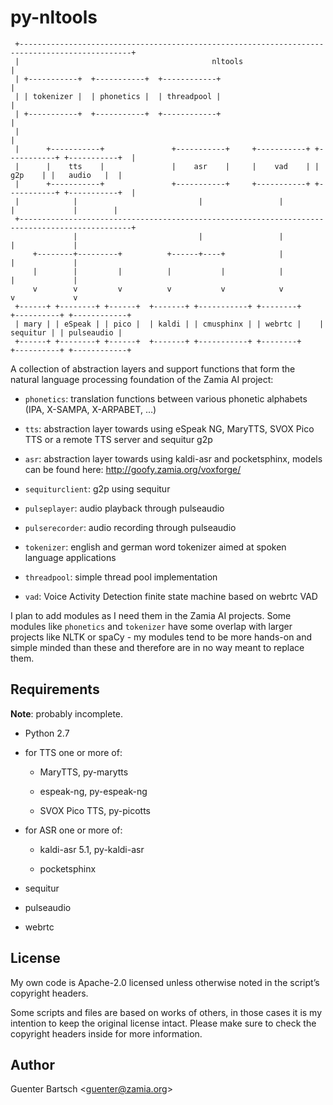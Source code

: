 py-nltools
==========

     +-----------------------------------------------------------------------------------------------+
     |                                           nltools                                             |
     | +-----------+  +-----------+  +------------+                                                  |
     | | tokenizer |  | phonetics |  | threadpool |                                                  |
     | +-----------+  +-----------+  +------------+                                                  |
     |                                                                                               |
     |      +-----------+               +-----------+     +-----------+ +-----------+ +-----------+  |
     |      |    tts    |               |    asr    |     |    vad    | |    g2p    | |   audio   |  |
     |      +-----------+               +-----------+     +-----------+ +-----------+ +-----------+  |
     |            |                           |                 |             |             |        |
     +-----------------------------------------------------------------------------------------------+
                  |                           |                 |             |             |
         +--------+---------+          +------+----+            |             |             |
         |        |         |          |           |            |             |             |
         v        v         v          v           v            v             v             v
     +------+ +--------+ +------+  +-------+ +-----------+ +--------+    +----------+ +------------+
     | mary | | eSpeak | | pico |  | kaldi | | cmusphinx | | webrtc |    | sequitur | | pulseaudio |
     +------+ +--------+ +------+  +-------+ +-----------+ +--------+    +----------+ +------------+

A collection of abstraction layers and support functions that form the
natural language processing foundation of the Zamia AI project:

-   `phonetics`: translation functions between various phonetic
    alphabets (IPA, X-SAMPA, X-ARPABET, …)

-   `tts`: abstraction layer towards using eSpeak NG, MaryTTS, SVOX Pico
    TTS or a remote TTS server and sequitur g2p

-   `asr`: abstraction layer towards using kaldi-asr and pocketsphinx,
    models can be found here: <http://goofy.zamia.org/voxforge/>

-   `sequiturclient`: g2p using sequitur

-   `pulseplayer`: audio playback through pulseaudio

-   `pulserecorder`: audio recording through pulseaudio

-   `tokenizer`: english and german word tokenizer aimed at spoken
    language applications

-   `threadpool`: simple thread pool implementation

-   `vad`: Voice Activity Detection finite state machine based on webrtc
    VAD

I plan to add modules as I need them in the Zamia AI projects. Some
modules like `phonetics` and `tokenizer` have some overlap with larger
projects like NLTK or spaCy - my modules tend to be more hands-on and
simple minded than these and therefore are in no way meant to replace
them.

Requirements
------------

**Note**: probably incomplete.

-   Python 2.7

-   for TTS one or more of:

    -   MaryTTS, py-marytts

    -   espeak-ng, py-espeak-ng

    -   SVOX Pico TTS, py-picotts

-   for ASR one or more of:

    -   kaldi-asr 5.1, py-kaldi-asr

    -   pocketsphinx

-   sequitur

-   pulseaudio

-   webrtc

License
-------

My own code is Apache-2.0 licensed unless otherwise noted in the
script’s copyright headers.

Some scripts and files are based on works of others, in those cases it
is my intention to keep the original license intact. Please make sure to
check the copyright headers inside for more information.

Author
------

Guenter Bartsch \<<guenter@zamia.org>\>
